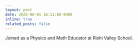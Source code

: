 ```yaml
---
layout: post
date: 2025-06-01 16:11:00-0400
inline: true
related_posts: false
---
```


Joined as a Physics and Math Educator at Rishi Valley School.
